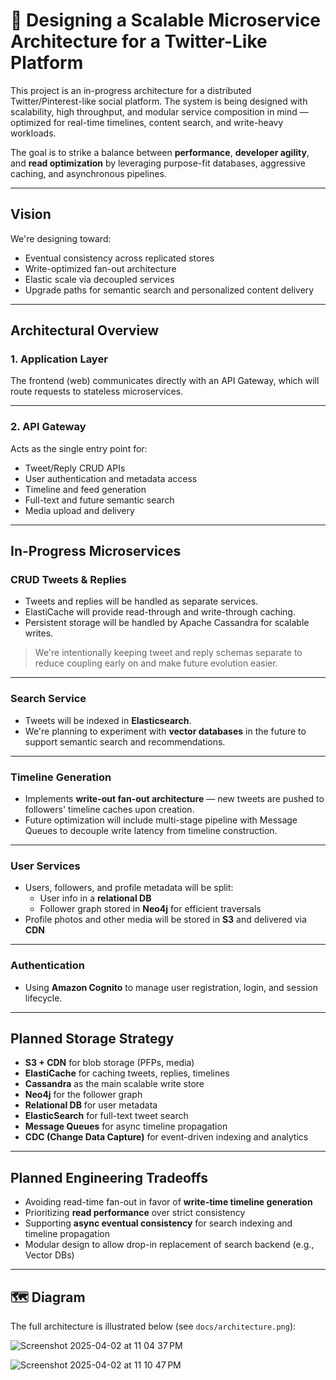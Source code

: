 # 🧠 Designing a Scalable Microservice Architecture for a Twitter-Like Platform

This project is an in-progress architecture for a distributed Twitter/Pinterest-like social platform. The system is being designed with scalability, high throughput, and modular service composition in mind — optimized for real-time timelines, content search, and write-heavy workloads.

The goal is to strike a balance between **performance**, **developer agility**, and **read optimization** by leveraging purpose-fit databases, aggressive caching, and asynchronous pipelines.

---

## Vision

We're designing toward:
- Eventual consistency across replicated stores
- Write-optimized fan-out architecture
- Elastic scale via decoupled services
- Upgrade paths for semantic search and personalized content delivery

---

## Architectural Overview

### 1. **Application Layer**
The frontend (web) communicates directly with an API Gateway, which will route requests to stateless microservices.

---

### 2. **API Gateway**
Acts as the single entry point for:
- Tweet/Reply CRUD APIs
- User authentication and metadata access
- Timeline and feed generation
- Full-text and future semantic search
- Media upload and delivery

---

## In-Progress Microservices

### CRUD Tweets & Replies
- Tweets and replies will be handled as separate services.
- ElastiCache will provide read-through and write-through caching.
- Persistent storage will be handled by Apache Cassandra for scalable writes.

> We're intentionally keeping tweet and reply schemas separate to reduce coupling early on and make future evolution easier.

---

### Search Service
- Tweets will be indexed in **Elasticsearch**.
- We're planning to experiment with **vector databases** in the future to support semantic search and recommendations.

---

### Timeline Generation
- Implements **write-out fan-out architecture** — new tweets are pushed to followers' timeline caches upon creation.
- Future optimization will include multi-stage pipeline with Message Queues to decouple write latency from timeline construction.

---

### User Services
- Users, followers, and profile metadata will be split:
  - User info in a **relational DB**
  - Follower graph stored in **Neo4j** for efficient traversals
- Profile photos and other media will be stored in **S3** and delivered via **CDN**

---

### Authentication
- Using **Amazon Cognito** to manage user registration, login, and session lifecycle.

---

## Planned Storage Strategy

- **S3 + CDN** for blob storage (PFPs, media)
- **ElastiCache** for caching tweets, replies, timelines
- **Cassandra** as the main scalable write store
- **Neo4j** for the follower graph
- **Relational DB** for user metadata
- **ElasticSearch** for full-text tweet search
- **Message Queues** for async timeline propagation
- **CDC (Change Data Capture)** for event-driven indexing and analytics

---

## Planned Engineering Tradeoffs

- Avoiding read-time fan-out in favor of **write-time timeline generation**
- Prioritizing **read performance** over strict consistency
- Supporting **async eventual consistency** for search indexing and timeline propagation
- Modular design to allow drop-in replacement of search backend (e.g., Vector DBs)

---

## 🗺️ Diagram

The full architecture is illustrated below (see `docs/architecture.png`):



![Screenshot 2025-04-02 at 11 04 37 PM](https://github.com/user-attachments/assets/3251d08f-de00-43b5-9ff4-7e088a9ca711)

![Screenshot 2025-04-02 at 11 10 47 PM](https://github.com/user-attachments/assets/d6415583-78da-47da-93ce-68ca7c928e67)

